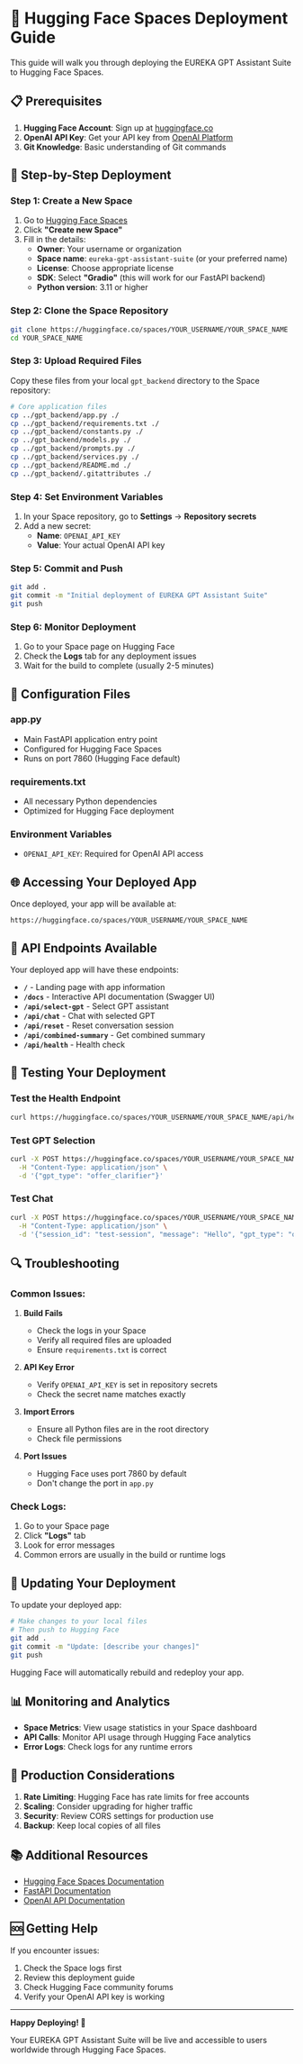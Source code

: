 # 🚀 Hugging Face Spaces Deployment Guide

This guide will walk you through deploying the EUREKA GPT Assistant Suite to Hugging Face Spaces.

## 📋 Prerequisites

1. **Hugging Face Account**: Sign up at [huggingface.co](https://huggingface.co)
2. **OpenAI API Key**: Get your API key from [OpenAI Platform](https://platform.openai.com/api-keys)
3. **Git Knowledge**: Basic understanding of Git commands

## 🎯 Step-by-Step Deployment

### **Step 1: Create a New Space**

1. Go to [Hugging Face Spaces](https://huggingface.co/spaces)
2. Click **"Create new Space"**
3. Fill in the details:
   - **Owner**: Your username or organization
   - **Space name**: `eureka-gpt-assistant-suite` (or your preferred name)
   - **License**: Choose appropriate license
   - **SDK**: Select **"Gradio"** (this will work for our FastAPI backend)
   - **Python version**: 3.11 or higher

### **Step 2: Clone the Space Repository**

```bash
git clone https://huggingface.co/spaces/YOUR_USERNAME/YOUR_SPACE_NAME
cd YOUR_SPACE_NAME
```

### **Step 3: Upload Required Files**

Copy these files from your local `gpt_backend` directory to the Space repository:

```bash
# Core application files
cp ../gpt_backend/app.py ./
cp ../gpt_backend/requirements.txt ./
cp ../gpt_backend/constants.py ./
cp ../gpt_backend/models.py ./
cp ../gpt_backend/prompts.py ./
cp ../gpt_backend/services.py ./
cp ../gpt_backend/README.md ./
cp ../gpt_backend/.gitattributes ./
```

### **Step 4: Set Environment Variables**

1. In your Space repository, go to **Settings** → **Repository secrets**
2. Add a new secret:
   - **Name**: `OPENAI_API_KEY`
   - **Value**: Your actual OpenAI API key

### **Step 5: Commit and Push**

```bash
git add .
git commit -m "Initial deployment of EUREKA GPT Assistant Suite"
git push
```

### **Step 6: Monitor Deployment**

1. Go to your Space page on Hugging Face
2. Check the **Logs** tab for any deployment issues
3. Wait for the build to complete (usually 2-5 minutes)

## 🔧 Configuration Files

### **app.py**
- Main FastAPI application entry point
- Configured for Hugging Face Spaces
- Runs on port 7860 (Hugging Face default)

### **requirements.txt**
- All necessary Python dependencies
- Optimized for Hugging Face deployment

### **Environment Variables**
- `OPENAI_API_KEY`: Required for OpenAI API access

## 🌐 Accessing Your Deployed App

Once deployed, your app will be available at:
```
https://huggingface.co/spaces/YOUR_USERNAME/YOUR_SPACE_NAME
```

## 📡 API Endpoints Available

Your deployed app will have these endpoints:

- **`/`** - Landing page with app information
- **`/docs`** - Interactive API documentation (Swagger UI)
- **`/api/select-gpt`** - Select GPT assistant
- **`/api/chat`** - Chat with selected GPT
- **`/api/reset`** - Reset conversation session
- **`/api/combined-summary`** - Get combined summary
- **`/api/health`** - Health check

## 🧪 Testing Your Deployment

### **Test the Health Endpoint**
```bash
curl https://huggingface.co/spaces/YOUR_USERNAME/YOUR_SPACE_NAME/api/health
```

### **Test GPT Selection**
```bash
curl -X POST https://huggingface.co/spaces/YOUR_USERNAME/YOUR_SPACE_NAME/api/select-gpt \
  -H "Content-Type: application/json" \
  -d '{"gpt_type": "offer_clarifier"}'
```

### **Test Chat**
```bash
curl -X POST https://huggingface.co/spaces/YOUR_USERNAME/YOUR_SPACE_NAME/api/chat \
  -H "Content-Type: application/json" \
  -d '{"session_id": "test-session", "message": "Hello", "gpt_type": "offer_clarifier"}'
```

## 🔍 Troubleshooting

### **Common Issues:**

1. **Build Fails**
   - Check the logs in your Space
   - Verify all required files are uploaded
   - Ensure `requirements.txt` is correct

2. **API Key Error**
   - Verify `OPENAI_API_KEY` is set in repository secrets
   - Check the secret name matches exactly

3. **Import Errors**
   - Ensure all Python files are in the root directory
   - Check file permissions

4. **Port Issues**
   - Hugging Face uses port 7860 by default
   - Don't change the port in `app.py`

### **Check Logs:**
1. Go to your Space page
2. Click **"Logs"** tab
3. Look for error messages
4. Common errors are usually in the build or runtime logs

## 🔄 Updating Your Deployment

To update your deployed app:

```bash
# Make changes to your local files
# Then push to Hugging Face
git add .
git commit -m "Update: [describe your changes]"
git push
```

Hugging Face will automatically rebuild and redeploy your app.

## 📊 Monitoring and Analytics

- **Space Metrics**: View usage statistics in your Space dashboard
- **API Calls**: Monitor API usage through Hugging Face analytics
- **Error Logs**: Check logs for any runtime errors

## 🚀 Production Considerations

1. **Rate Limiting**: Hugging Face has rate limits for free accounts
2. **Scaling**: Consider upgrading for higher traffic
3. **Security**: Review CORS settings for production use
4. **Backup**: Keep local copies of all files

## 📚 Additional Resources

- [Hugging Face Spaces Documentation](https://huggingface.co/docs/hub/spaces)
- [FastAPI Documentation](https://fastapi.tiangolo.com/)
- [OpenAI API Documentation](https://platform.openai.com/docs)

## 🆘 Getting Help

If you encounter issues:

1. Check the Space logs first
2. Review this deployment guide
3. Check Hugging Face community forums
4. Verify your OpenAI API key is working

---

**Happy Deploying! 🎉**

Your EUREKA GPT Assistant Suite will be live and accessible to users worldwide through Hugging Face Spaces.
